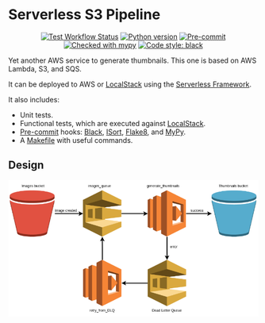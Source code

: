 # Serverless S3 Pipeline

<p align="center">
    <a href="https://github.com/gabrielbazan/serverless_s3_pipeline/actions"><img alt="Test Workflow Status" src="https://github.com/gabrielbazan/serverless_s3_pipeline/workflows/Test/badge.svg"></a>
    <!-- <a href="https://coveralls.io/github/application-creators/create_app?branch=main"><img alt="Coverage Status" src="https://coveralls.io/repos/github/application-creators/create_app/badge.svg?branch=main"></a> -->
    <a href="https://www.python.org"><img alt="Python version" src="https://img.shields.io/badge/Python-3.8-3776AB.svg?style=flat&logo=python&logoColor=white"></a>
    <a href="https://github.com/pre-commit/pre-commit"><img alt="Pre-commit" src="https://img.shields.io/badge/pre--commit-enabled-brightgreen?logo=pre-commit&logoColor=white"></a>
    <a href="http://mypy-lang.org/"><img alt="Checked with mypy" src="http://www.mypy-lang.org/static/mypy_badge.svg"></a>
    <a href="https://github.com/psf/black"><img alt="Code style: black" src="https://img.shields.io/badge/code%20style-black-000000.svg"></a>
</p>

Yet another AWS service to generate thumbnails. This one is based on AWS Lambda, S3, and SQS. 

It can be deployed to AWS or [LocalStack](https://github.com/localstack/localstack) using the [Serverless Framework](https://www.serverless.com/).

It also includes:
  * Unit tests.
  * Functional tests, which are executed against [LocalStack](https://github.com/localstack/localstack).
  * [Pre-commit](https://pre-commit.com/) hooks: [Black](https://github.com/psf/black), [ISort](https://pycqa.github.io/isort/), [Flake8](https://flake8.pycqa.org/en/latest/), and [MyPy](https://mypy-lang.org/).
  * A [Makefile](https://www.gnu.org/software/make/manual/make.html) with useful commands.


## Design

<p align="center">
  <img alt="Design" src="https://raw.githubusercontent.com/gabrielbazan/serverless_s3_pipeline/develop/docs/diagram.png">
</p>
